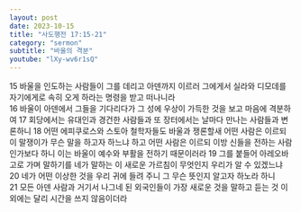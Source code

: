 ```yaml
---
layout: post
date: 2023-10-15
title: "사도행전 17:15-21"
category: "sermon"
subtitle: "바울의 격분"
youtube: "lXy-wv6r1sQ"
---
```


15 바울을 인도하는 사람들이 그를 데리고 아덴까지 이르러 그에게서 실라와 디모데를 자기에게로 속히 오게 하라는 명령을 받고 떠나니라  
16 바울이 아덴에서 그들을 기다리다가 그 성에 우상이 가득한 것을 보고 마음에 격분하여
17 회당에서는 유대인과 경건한 사람들과 또 장터에서는 날마다 만나는 사람들과 변론하니
18 어떤 에피쿠로스와 스토아 철학자들도 바울과 쟁론할새 어떤 사람은 이르되 이 말쟁이가 무슨 말을 하고자 하느냐 하고 어떤 사람은 이르되 이방 신들을 전하는 사람인가보다 하니 이는 바울이 예수와 부활을 전하기 때문이러라
19 그를 붙들어 아레오바고로 가며 말하기를 네가 말하는 이 새로운 가르침이 무엇인지 우리가 알 수 있겠느냐
20 네가 어떤 이상한 것을 우리 귀에 들려 주니 그 무슨 뜻인지 알고자 하노라 하니  
21 모든 아덴 사람과 거기서 나그네 된 외국인들이 가장 새로운 것을 말하고 듣는 것 이외에는 달리 시간을 쓰지 않음이더라